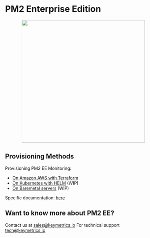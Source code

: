 # PM2 Enterprise Edition

<center>
  <img width="400" src="https://i.imgur.com/rSr48fK.png"/>
  </center> 
  
## Provisioning Methods

Provisioning PM2 EE Monitoring:
- [On Amazon AWS with Terraform](https://github.com/keymetrics/on-premise/blob/master/docs/AWS.md)
- [On Kubernetes with HELM]() (WIP)
- [On Baremetal servers]() (WIP)

Specific documentation: [here](https://github.com/keymetrics/on-premise/blob/master/docs/BACKEND.md)

## Want to know more about PM2 EE?

Contact us at sales@keymetrics.io
For technical support tech@keymetrics.io

